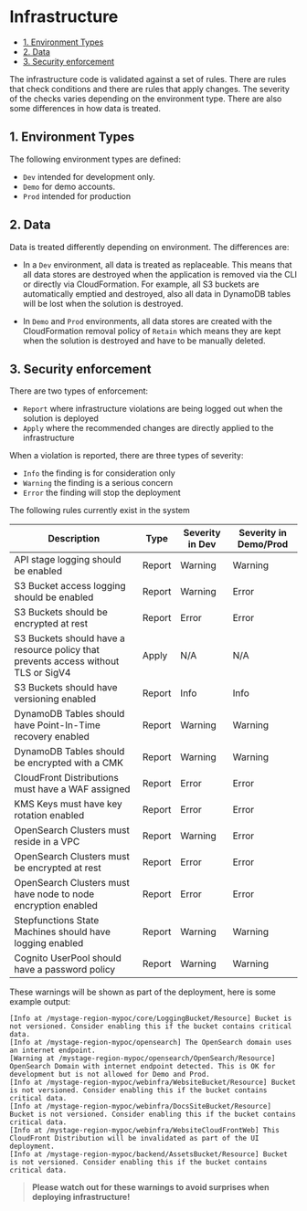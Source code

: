 # Infrastructure

- [1. Environment Types](#1-environment-types)
- [2. Data](#2-data)
- [3. Security enforcement](#3-security-enforcement)

The infrastructure code is validated against a set of rules. There are rules that check conditions and there are rules that apply changes. The severity of the checks varies depending on the environment type. There are also some differences in how data is treated.

## 1. Environment Types

The following environment types are defined:

- `Dev` intended for development only.
- `Demo` for demo accounts.
- `Prod` intended for production

## 2. Data

Data is treated differently depending on environment. The differences are:

- In a `Dev` environment, all data is treated as replaceable. This means that all data stores are destroyed when the application is removed via the CLI or directly via CloudFormation. For example, all S3 buckets are automatically emptied and destroyed, also all data in DynamoDB tables will be lost when the solution is destroyed.

- In `Demo` and `Prod` environments, all data stores are created with the CloudFormation removal policy of `Retain` which means they are kept when the solution is destroyed and have to be manually deleted.

## 3. Security enforcement

There are two types of enforcement:

- `Report` where infrastructure violations are being logged out when the solution is deployed
- `Apply` where the recommended changes are directly applied to the infrastructure

When a violation is reported, there are three types of severity:

- `Info` the finding is for consideration only
- `Warning` the finding is a serious concern
- `Error` the finding will stop the deployment

The following rules currently exist in the system

| Description | Type | Severity in Dev | Severity in Demo/Prod |
| - | - | - | - |
| API stage logging should be enabled | Report | Warning | Warning |
| S3 Bucket access logging should be enabled | Report | Warning | Error |
| S3 Buckets should be encrypted at rest | Report | Error | Error |
| S3 Buckets should have a resource policy that prevents access without TLS or SigV4 | Apply | N/A | N/A |
| S3 Buckets should have versioning enabled | Report | Info | Info |
| DynamoDB Tables should have Point-In-Time recovery enabled | Report | Warning | Warning |
| DynamoDB Tables should be encrypted with a CMK | Report | Warning | Warning |
| CloudFront Distributions must have a WAF assigned | Report | Error | Error |
| KMS Keys must have key rotation enabled | Report | Error | Error |
| OpenSearch Clusters must reside in a VPC | Report | Warning | Error |
| OpenSearch Clusters must be encrypted at rest | Report | Error | Error |
| OpenSearch Clusters must have node to node encryption enabled | Report | Error | Error |
| Stepfunctions State Machines should have logging enabled | Report | Warning | Warning |
| Cognito UserPool should have a password policy | Report | Warning | Warning |

These warnings will be shown as part of the deployment, here is some example output:

```
[Info at /mystage-region-mypoc/core/LoggingBucket/Resource] Bucket is not versioned. Consider enabling this if the bucket contains critical data.
[Info at /mystage-region-mypoc/opensearch] The OpenSearch domain uses an internet endpoint.
[Warning at /mystage-region-mypoc/opensearch/OpenSearch/Resource] OpenSearch Domain with internet endpoint detected. This is OK for development but is not allowed for Demo and Prod.
[Info at /mystage-region-mypoc/webinfra/WebsiteBucket/Resource] Bucket is not versioned. Consider enabling this if the bucket contains critical data.
[Info at /mystage-region-mypoc/webinfra/DocsSiteBucket/Resource] Bucket is not versioned. Consider enabling this if the bucket contains critical data.
[Info at /mystage-region-mypoc/webinfra/WebsiteCloudFrontWeb] This CloudFront Distribution will be invalidated as part of the UI deployment.
[Info at /mystage-region-mypoc/backend/AssetsBucket/Resource] Bucket is not versioned. Consider enabling this if the bucket contains critical data.
```

> **Please watch out for these warnings to avoid surprises when deploying infrastructure!**
